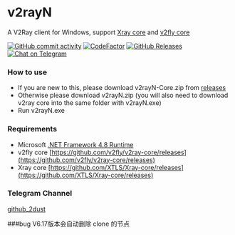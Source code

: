 # v2rayN
A V2Ray client for Windows, support [Xray core](https://github.com/XTLS/Xray-core) and [v2fly core](https://github.com/v2fly/v2ray-core)


[![GitHub commit activity](https://img.shields.io/github/commit-activity/m/2dust/v2rayN)](https://github.com/2dust/v2rayN/commits/master)
[![CodeFactor](https://www.codefactor.io/repository/github/2dust/v2rayn/badge)](https://www.codefactor.io/repository/github/2dust/v2rayn)
[![GitHub Releases](https://img.shields.io/github/downloads/2dust/v2rayN/latest/total?logo=github)](https://github.com/2dust/v2rayN/releases)
[![Chat on Telegram](https://img.shields.io/badge/Chat%20on-Telegram-brightgreen.svg)](https://t.me/v2rayn)

### How to use
- If you are new to this, please download v2rayN-Core.zip from [releases](https://github.com/2dust/v2rayN/releases)
- Otherwise please download v2rayN.zip (you will also need to download v2ray core into the same folder with v2rayN.exe)
- Run v2rayN.exe

### Requirements  
- Microsoft [.NET Framework 4.8 Runtime](https://dotnet.microsoft.com/zh-cn/download/dotnet-framework/thank-you/net48-offline-installer)
- v2fly core [https://github.com/v2fly/v2ray-core/releases](https://github.com/v2fly/v2ray-core/releases)
- Xray core [https://github.com/XTLS/Xray-core/releases](https://github.com/XTLS/Xray-core/releases)

### Telegram Channel
[github_2dust](https://t.me/github_2dust)


###bug
V6.17版本会自动删除 clone 的节点
